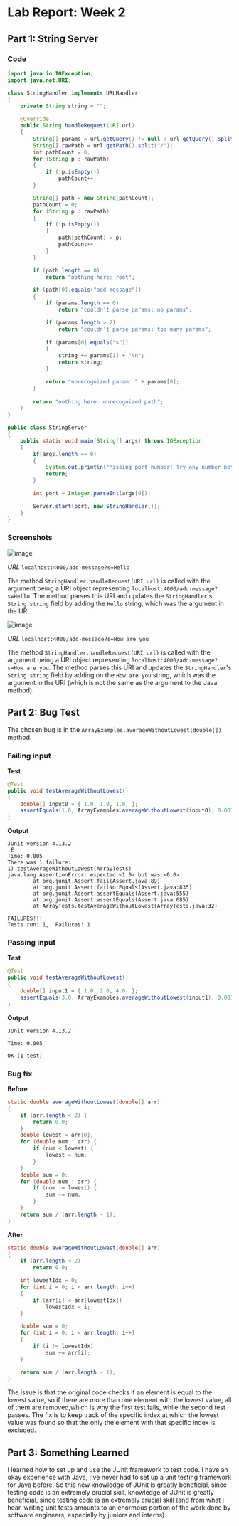 # Lab Report: Week 2

## Part 1: String Server

### Code
```java
import java.io.IOException;
import java.net.URI;

class StringHandler implements URLHandler
{
    private String string = "";

    @Override
    public String handleRequest(URI url)
    {
        String[] params = url.getQuery() != null ? url.getQuery().split("=") : new String[0];
        String[] rawPath = url.getPath().split("/");
        int pathCount = 0;
        for (String p : rawPath)
        {
            if (!p.isEmpty())
                pathCount++;
        }

        String[] path = new String[pathCount];
        pathCount = 0;
        for (String p : rawPath)
        {
            if (!p.isEmpty())
            {
                path[pathCount] = p;
                pathCount++;
            }
        }

        if (path.length == 0)
            return "nothing here: root";

        if (path[0].equals("add-message"))
        {
            if (params.length == 0)
                return "couldn't parse params: no params";

            if (params.length > 2)
                return "couldn't parse params: too many params";
            
            if (params[0].equals("s"))
            {
                string += params[1] + "\n";
                return string;
            }

            return "unrecognized param: " + params[0];
        }
        
        return "nothing here: unrecognized path";
    }
}

public class StringServer
{
    public static void main(String[] args) throws IOException
    {
        if(args.length == 0)
        {
            System.out.println("Missing port number! Try any number between 1024 to 49151");
            return;
        }

        int port = Integer.parseInt(args[0]);

        Server.start(port, new StringHandler());
    }
}
```

### Screenshots
![image](hello.png)

*URL* `localhost:4000/add-message?s=Hello`

The method `StringHandler.handleRequest(URI url)` is called with the argument being a URI object representing `localhost:4000/add-message?s=Hello`. The method parses this URI and updates the `StringHandler`'s `String string` field by adding the `Hello` string, which was the argument in the URI.

![image](hello+.png)

*URL* `localhost:4000/add-message?s=How are you`

The method `StringHandler.handleRequest(URI url)` is called with the argument being a URI object representing `localhost:4000/add-message?s=How are you`. The method parses this URI and updates the `StringHandler`'s `String string` field by adding on the `How are you` string, which was the argument in the URI (which is not the same as the argument to the Java method).

## Part 2: Bug Test

The chosen bug is in the `ArrayExamples.averageWithoutLowest(double[])` method.

### Failing input
**Test**
```java
@Test
public void testAverageWithoutLowest()
{
    double[] input0 = { 1.0, 1.0, 1.0, };
    assertEquals(1.0, ArrayExamples.averageWithoutLowest(input0), 0.001);
}
```

**Output**
```
JUnit version 4.13.2
.E
Time: 0.005
There was 1 failure:
1) testAverageWithoutLowest(ArrayTests)
java.lang.AssertionError: expected:<1.0> but was:<0.0>
        at org.junit.Assert.fail(Assert.java:89)
        at org.junit.Assert.failNotEquals(Assert.java:835)
        at org.junit.Assert.assertEquals(Assert.java:555)
        at org.junit.Assert.assertEquals(Assert.java:685)
        at ArrayTests.testAverageWithoutLowest(ArrayTests.java:32)

FAILURES!!!
Tests run: 1,  Failures: 1
```

### Passing input
**Test**
```java
@Test
public void testAverageWithoutLowest()
{
    double[] input1 = { 1.0, 2.0, 4.0, };
    assertEquals(3.0, ArrayExamples.averageWithoutLowest(input1), 0.001);
}
```

**Output**
```
JUnit version 4.13.2
.
Time: 0.005

OK (1 test)
```

### Bug fix
**Before**
```java
static double averageWithoutLowest(double[] arr)
{
    if (arr.length < 2) {
        return 0.0;
    }
    double lowest = arr[0];
    for (double num : arr) {
        if (num < lowest) {
            lowest = num;
        }
    }
    double sum = 0;
    for (double num : arr) {
        if (num != lowest) {
            sum += num;
        }
    }
    return sum / (arr.length - 1);
}
```

**After**
```java
static double averageWithoutLowest(double[] arr)
{
    if (arr.length < 2)
        return 0.0;

    int lowestIdx = 0;
    for (int i = 0; i < arr.length; i++)
    {
        if (arr[i] < arr[lowestIdx])
            lowestIdx = i;
    }

    double sum = 0;
    for (int i = 0; i < arr.length; i++)
    {
        if (i != lowestIdx)
            sum += arr[i];
    }

    return sum / (arr.length - 1);
}
```
The issue is that the original code  checks if an element is equal to the lowest value, so if there are more than one element with the lowest value, all of them are removed,which is why the first test fails, while the second test passes. The fix is to  keep track of the specific index at which the lowest value was found so that the only the element with that specific index is excluded.

## Part 3: Something Learned
I learned how to set up and use the JUnit framework to test code. I have an okay experience with Java, I've never had to set up a unit testing framework for Java before. So this new knowledge of JUnit is greatly beneficial, since testing code is an extremely crucial skill. knowledge of JUnit is greatly beneficial, since testing code is an extremely crucial skill (and from what I hear, writing unit tests amounts to an enormous portion of the work done by software engineers, especially by juniors and interns).
